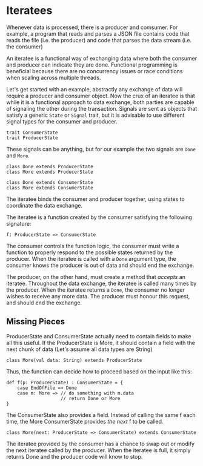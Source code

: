 # Iteratees #

Whenever data is processed, there is a producer and comsumer.
For example, a program that reads and parses a JSON file contains code that reads the file (i.e. the producer)
and code that parses the data stream (i.e. the consumer)

An iteratee is a functional way of exchanging data where both the consumer and producer can indicate they are done. 
Functional programming is beneficial because 
there are no concurrency issues or race conditions when scaling across multiple threads.

Let's get started with an example, abstractly any exchange of data will require a producer and consumer object.
Now the crux of an iteratee is that while it is a functional approach to data exchange, 
both parties are capable of signaling the other during the transaction.
Signals are sent as objects that satisfy a generic `State` or `Signal` trait,
but it is advisable to use different signal types for the consumer and producer.

	trait ConsumerState
	trait ProducerState

These signals can be anything, but for our example the two signals are `Done` and `More`.

	class Done extends ProducerState
	class More extends ProducerState

	class Done extends ConsumerState
	class More extends ConsumerState

The iteratee binds the consumer and producer together, using states to coordinate the data exchange.

The iteratee is a function created by the consumer satisfying the following signature:

	f: ProducerState => ConsumerState

The consumer controls the function logic, 
the consumer must write a function to properly respond to the possible states returned by the producer.
When the iteratee is called with a `Done` argument type, the consumer knows the producer is out of data 
and should end the exchange.

The producer, on the other hand, must create a method that _accepts_ an iteratee. 
Throughout the data exchange, the iteratee is called many times by the producer.
When the iteratee returns a `Done`, the consumer no longer wishes to receive any more data.
The producer must honour this request, and should end the exchange.

## Missing Pieces ##

ProducerState and ConsumerState actually need to contain fields to make all this useful. 
If the ProducerState is More, 
it should contain a field with the next chunk of data (Let's assume all data types are String)

	class More(val data: String) extends ProducerState

Thus, the function can decide how to proceed based on the input like this:
	
	def f(p: ProducerState) : ConsumerState = {
		case EndOfFile => Done
		case m: More => // do something with m.data
					    // return Done or More
	}

The ConsumerState also provides a field. Instead of calling the same f each time, 
the More ConsumerState provides _the next_ f to be called. 
	
	class More(next: ProducerState => ConsumerState) extends ConsumerState

The iteratee provided by the consumer has a chance to swap out or modify the next iteratee called by the producer.
When the iteratee is full, it simply returns Done and the producer code will know to stop.


